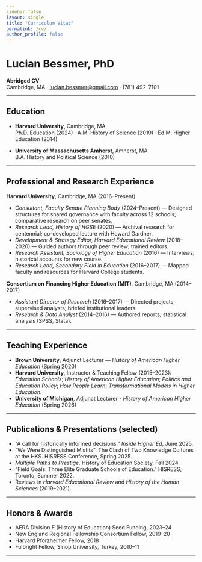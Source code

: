 ```yaml
---
sidebar:false
layout: single
title: "Curriculum Vitae"
permalink: /cv/
author_profile: false
---
```


# Lucian Bessmer, PhD
**Abridged CV**  
Cambridge, MA · [lucian.bessmer@gmail.com](mailto:lucian.bessmer@gmail.com) · (781) 492-7101

---

## Education
- **Harvard University**, Cambridge, MA  
  Ph.D. Education (2024) · A.M. History of Science (2019) · Ed.M. Higher Education (2014)

- **University of Massachusetts Amherst**, Amherst, MA  
  B.A. History and Political Science (2010)

---

## Professional and Research Experience
**Harvard University**, Cambridge, MA (2016–Present)  
- *Consultant, Faculty Senate Planning Body* (2024–Present) — Designed structures for shared governance with faculty across 12 schools; comparative research on peer senates. 
- *Research Lead, History of HGSE* (2020) — Archival research for centennial; co-developed lecture with Howard Gardner.  
- *Development & Strategy Editor, Harvard Educational Review* (2018–2020) — Guided authors through peer review; trained editors.  
- *Research Assistant, Sociology of Higher Education* (2016) — Interviews; historical accounts for new course.  
- *Research Lead, Secondary Field in Education* (2016–2017) — Mapped faculty and resources for Harvard College students.

**Consortium on Financing Higher Education (MIT)**, Cambridge, MA (2014–2017)  
- *Assistant Director of Research* (2016–2017) — Directed projects; supervised analysts; briefed institutional leaders.  
- *Research & Data Analyst* (2014–2016) — Authored reports; statistical analysis (SPSS, Stata).

---

## Teaching Experience
- **Brown University**, Adjunct Lecturer — *History of American Higher Education* (Spring 2020)  
- **Harvard University**, Instructor & Teaching Fellow (2015–2023): *Education Schools*; *History of American Higher Education*; *Politics and Education Policy*; *How People Learn*; *Transformational Models in Higher Education*.
- **University of Michigan**, Adjunct Lecturer - *History of American Higher Education* (Spring 2026)

---

## Publications & Presentations (selected)
- “A call for historically informed decisions.” *Inside Higher Ed*, June 2025.  
- “We Were Distinguished Misfits”: The Clash of Two Knowledge Cultures at the HKS. HISRESS Conference, Spring 2025.  
- *Multiple Paths to Prestige*. History of Education Society, Fall 2024.  
- “Field Goals: Three Elite Graduate Schools of Education.” HISRESS, Toronto, Summer 2022.  
- Reviews in *Harvard Educational Review* and *History of the Human Sciences* (2019–2021).

---

## Honors & Awards
- AERA Division F (History of Education) Seed Funding, 2023–24  
- New England Regional Fellowship Consortium Fellow, 2019–20  
- Harvard Pforzheimer Fellow, 2018  
- Fulbright Fellow, Sinop University, Turkey, 2010–11

---


